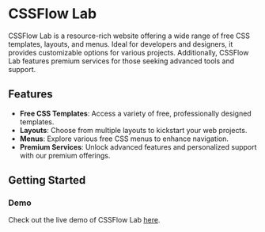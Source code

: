 # CSSFlow Lab

CSSFlow Lab is a resource-rich website offering a wide range of free CSS templates, layouts, and menus. Ideal for developers and designers, it provides customizable options for various projects. Additionally, CSSFlow Lab features premium services for those seeking advanced tools and support.

## Features

- **Free CSS Templates**: Access a variety of free, professionally designed templates.
- **Layouts**: Choose from multiple layouts to kickstart your web projects.
- **Menus**: Explore various free CSS menus to enhance navigation.
- **Premium Services**: Unlock advanced features and personalized support with our premium offerings.

## Getting Started

### Demo

Check out the live demo of CSSFlow Lab [here](https://your-demo-link.com).
